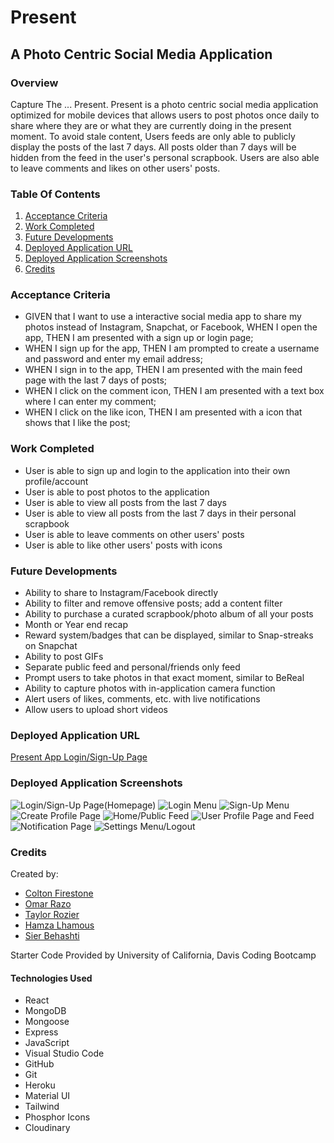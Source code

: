 # Present

## A Photo Centric Social Media Application

### Overview

Capture The ... Present. Present is a photo centric social media application optimized for mobile devices that allows users to post photos once daily to share where they are or what they are currently doing in the present moment. To avoid stale content, Users feeds are only able to publicly display the posts of the last 7 days. All posts older than 7 days will be hidden from the feed in the user's personal scrapbook. Users are also able to leave comments and likes on other users' posts.

### Table Of Contents

1. [Acceptance Criteria](#acceptance-criteria)
2. [Work Completed](#work-completed)
3. [Future Developments](#future-developments)
4. [Deployed Application URL](#deployed-application-url)
5. [Deployed Application Screenshots](#deployed-application-screenshots)
6. [Credits](#credits)

### Acceptance Criteria

- GIVEN that I want to use a interactive social media app to share my photos instead of Instagram, Snapchat, or Facebook, WHEN I open the app, THEN I am presented with a sign up or login page;
- WHEN I sign up for the app, THEN I am prompted to create a username and password and enter my email address;
- WHEN I sign in to the app, THEN I am presented with the main feed page with the last 7 days of posts;
- WHEN I click on the comment icon, THEN I am presented with a text box where I can enter my comment;
- WHEN I click on the like icon, THEN I am presented with a icon that shows that I like the post;

### Work Completed

- User is able to sign up and login to the application into their own profile/account
- User is able to post photos to the application
- User is able to view all posts from the last 7 days
- User is able to view all posts from the last 7 days in their personal scrapbook
- User is able to leave comments on other users' posts
- User is able to like other users' posts with icons

### Future Developments

- Ability to share to Instagram/Facebook directly
- Ability to filter and remove offensive posts; add a content filter
- Ability to purchase a curated scrapbook/photo album of all your posts
- Month or Year end recap
- Reward system/badges that can be displayed, similar to Snap-streaks on Snapchat
- Ability to post GIFs
- Separate public feed and personal/friends only feed
- Prompt users to take photos in that exact moment, similar to BeReal
- Ability to capture photos with in-application camera function
- Alert users of likes, comments, etc. with live notifications
- Allow users to upload short videos

### Deployed Application URL

[Present App Login/Sign-Up Page](https://present-social-app-4b519de33a7f.herokuapp.com/)

### Deployed Application Screenshots
![Login/Sign-Up Page(Homepage)](client/src/assets/images/Screenshot_20231129-173521.png)
![Login Menu](client/src/assets/images/Screenshot_20231129-173543.png)
![Sign-Up Menu](client/src/assets/images/Screenshot_20231129-173532.png)
![Create Profile Page](client/src/assets/images/Screenshot_20231129-173711.png)
![Home/Public Feed](client/src/assets/images/Screenshot_20231129-173725.png)
![User Profile Page and Feed](client/src/assets/images/Screenshot_20231129-173815.png)
![Notification Page](client/src/assets/images/Screenshot_20231129-173748.png)
![Settings Menu/Logout](client/src/assets/images/Screenshot_20231129-173740.png)

### Credits

Created by:

- [Colton Firestone](https://github.com/ColtonMakesStuff)
- [Omar Razo](https://github.com/Omar-Razo)
- [Taylor Rozier](https://github.com/RozierT)
- [Hamza Lhamous](https://github.com/musicchef)
- [Sier Behashti](https://github.com/Sbehashti)

Starter Code Provided by University of California, Davis Coding Bootcamp

#### Technologies Used

- React
- MongoDB
- Mongoose
- Express
- JavaScript
- Visual Studio Code
- GitHub
- Git
- Heroku
- Material UI
- Tailwind
- Phosphor Icons
- Cloudinary
